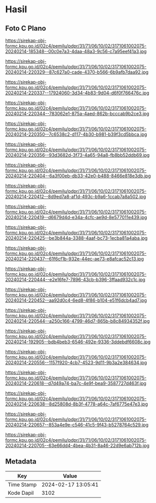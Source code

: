 # Hasil

## Foto C Plano

https://sirekap-obj-formc.kpu.go.id/02c4/pemilu/pdpr/31/71/06/10/02/3171061002075-20240214-185348--00c0e7a3-4daa-48a3-9c56-c7a95eef41a3.jpg

https://sirekap-obj-formc.kpu.go.id/02c4/pemilu/pdpr/31/71/06/10/02/3171061002075-20240214-220329--87c627a0-cade-4370-b566-6b9afb7daa92.jpg

https://sirekap-obj-formc.kpu.go.id/02c4/pemilu/pdpr/31/71/06/10/02/3171061002075-20240214-220337--17924060-3d34-4b83-9d04-d6f0f766476c.jpg

https://sirekap-obj-formc.kpu.go.id/02c4/pemilu/pdpr/31/71/06/10/02/3171061002075-20240214-220344--783062e1-875a-4aed-862b-bcccab9b2ce3.jpg

https://sirekap-obj-formc.kpu.go.id/02c4/pemilu/pdpr/31/71/06/10/02/3171061002075-20240214-220350--7c6538c2-d117-4b30-b981-b39f3cd5bbca.jpg

https://sirekap-obj-formc.kpu.go.id/02c4/pemilu/pdpr/31/71/06/10/02/3171061002075-20240214-220356--93d3682d-3f73-4a65-94a8-fb8bb52ddb69.jpg

https://sirekap-obj-formc.kpu.go.id/02c4/pemilu/pdpr/31/71/06/10/02/3171061002075-20240214-220404--6a3f00eb-db33-42e0-b488-8466e818e3db.jpg

https://sirekap-obj-formc.kpu.go.id/02c4/pemilu/pdpr/31/71/06/10/02/3171061002075-20240214-220412--8d9ed7a8-af1d-493c-b9a6-1ccab7a8a502.jpg

https://sirekap-obj-formc.kpu.go.id/02c4/pemilu/pdpr/31/71/06/10/02/3171061002075-20240214-220419--d6679d4d-e34a-4cfc-ae9d-8e577011e439.jpg

https://sirekap-obj-formc.kpu.go.id/02c4/pemilu/pdpr/31/71/06/10/02/3171061002075-20240214-220425--be3b844a-3388-4aaf-bc73-1ecba81a4aba.jpg

https://sirekap-obj-formc.kpu.go.id/02c4/pemilu/pdpr/31/71/06/10/02/3171061002075-20240214-220437--61f6cf1b-932e-44ec-ae73-e8afcac52c13.jpg

https://sirekap-obj-formc.kpu.go.id/02c4/pemilu/pdpr/31/71/06/10/02/3171061002075-20240214-220444--e2e16fe7-7896-43cb-b396-3ffaad932c1c.jpg

https://sirekap-obj-formc.kpu.go.id/02c4/pemilu/pdpr/31/71/06/10/02/3171061002075-20240214-220452--aa92d0c4-6ed8-4f86-b104-e51f6dcb4ad7.jpg

https://sirekap-obj-formc.kpu.go.id/02c4/pemilu/pdpr/31/71/06/10/02/3171061002075-20240214-220544--a250c166-4799-46d7-865b-b8c84934352f.jpg

https://sirekap-obj-formc.kpu.go.id/02c4/pemilu/pdpr/31/71/06/10/02/3171061002075-20240214-192905--bdb4beb3-6546-492e-9336-3ddebdf6608c.jpg

https://sirekap-obj-formc.kpu.go.id/02c4/pemilu/pdpr/31/71/06/10/02/3171061002075-20240214-220556--1157f920-4cb7-4523-9d11-9b3a2e384634.jpg

https://sirekap-obj-formc.kpu.go.id/02c4/pemilu/pdpr/31/71/06/10/02/3171061002075-20240214-220618--d7d49a74-ba7c-4e9f-bea9-3587727d463f.jpg

https://sirekap-obj-formc.kpu.go.id/02c4/pemilu/pdpr/31/71/06/10/02/3171061002075-20240214-220638--8d25808d-8b3f-4778-a64c-7af6775e47e3.jpg

https://sirekap-obj-formc.kpu.go.id/02c4/pemilu/pdpr/31/71/06/10/02/3171061002075-20240214-220657--853a4e9e-c546-41c5-9f43-b5278764c529.jpg

https://sirekap-obj-formc.kpu.go.id/02c4/pemilu/pdpr/31/71/06/10/02/3171061002075-20240214-220705--63e66dd4-4bea-4b31-8a46-22d9e6ab712b.jpg


## Metadata

| Key        | Value               |
| ---------- | ------------------- |
| Time Stamp | 2024-02-17 13:05:41 |
| Kode Dapil | 3102                |



